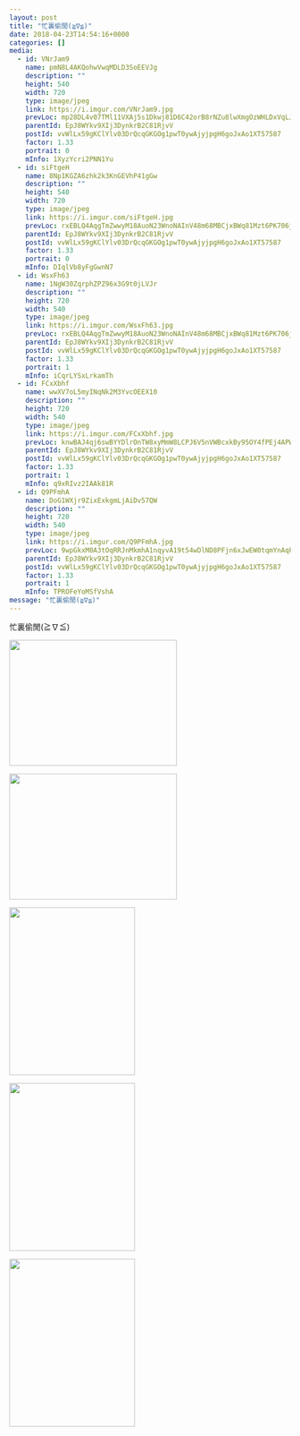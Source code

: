 ```yaml
---
layout: post
title: "忙裏偷閒(≧∇≦)" 
date: 2018-04-23T14:54:16+0000 
categories: [] 
media:
  - id: VNrJam9
    name: pmN8L4AKQohwVwqMDLD3SoEEVJg
    description: ""   
    height: 540
    width: 720
    type: image/jpeg
    link: https://i.imgur.com/VNrJam9.jpg
    prevLoc: mp28DL4v07TMl11VXAj5s1Dkwj81D6C42orB8rNZu8lwXmgOzWHLDxVqLJLEcOmrLmjnLltxA2ZL1ZyYf6xkY6k67gCDmAnQLX4Bh4kqrNoDLDUjRpk1DEPQSBWjBDjpLPCRg022VY78HqEVr61ZPqiLYKvX3E0BiREXl8Ey1VurK82DlLnRsNwRjpvNxzcmPrM50GZ9crQK5DRK4KC2WP8k5GP0cjZLKojpq6u56Eq3vBvzh7YVEWygppsA7rvmw8P0Sm8X6PYnn
    parentId: EpJ8WYkv9XIj3DynkrB2C81RjvV
    postId: vvWlLx59gKClYlv03DrQcqGKGOg1pwT0ywAjyjpgH6goJxAo1XT57587
    factor: 1.33
    portrait: 0
    mInfo: 1XyzYcri2PNN1Yu
  - id: siFtgeH
    name: 8Np1KGZA6zhk2k3KnGEVhP41gGw
    description: ""   
    height: 540
    width: 720
    type: image/jpeg
    link: https://i.imgur.com/siFtgeH.jpg
    prevLoc: rxEBLQ4AqgTmZwwyM18AuoN23WnoNAInV48m68MBCjxBWq81Mzt6PK706j65uvO0oOzmoZC7qWxD4xBnTg5qngqgx1uLVzQQjrvNH7qmBJn424uLnNovKWywtWJPgPqNMVtpV4y1XXXgtLkYqg3BgBIkpLQqZgyWF0jrjOW3jKuoL9vg67m4SWnLER4WQgTXx1lYkBY4toj14NA9qzI67p0ppAB1S1zkA8jmD2TA0OLGYywGSkpglJXnDMTxorqYLN6ghAryZExpV
    parentId: EpJ8WYkv9XIj3DynkrB2C81RjvV
    postId: vvWlLx59gKClYlv03DrQcqGKGOg1pwT0ywAjyjpgH6goJxAo1XT57587
    factor: 1.33
    portrait: 0
    mInfo: DIqlVb8yFgGwnN7
  - id: WsxFh63
    name: 1NgW30ZqrphZPZ96x3G9t0jLVJr
    description: ""   
    height: 720
    width: 540
    type: image/jpeg
    link: https://i.imgur.com/WsxFh63.jpg
    prevLoc: rxEBLQ4AqgTmZwwyM18AuoN23WnoNAInV48m68MBCjxBWq81Mzt6PK706j65uvOLNyQqAlT769yJK4k8Sg4lwxgMGEUoKmL8m3nnH1LjyWw0k8SLBnBXDMDrcWpPYnp5X7TprX73qDgzULv1E6p91WTkxWk3pwkYuOlwBORjZgIR11jOr67PHknOwMMoDoU3kWg128rKH6AQG2zjqpU8jq7rpQEyizMlwR4w3jU9M2kvgxA0ukxgVvKB25Unr7L7ZNXOsrA
    parentId: EpJ8WYkv9XIj3DynkrB2C81RjvV
    postId: vvWlLx59gKClYlv03DrQcqGKGOg1pwT0ywAjyjpgH6goJxAo1XT57587
    factor: 1.33
    portrait: 1
    mInfo: iCqrLYSxLrkamTh
  - id: FCxXbhf
    name: wwXV7oL5myINqNk2M3YvcOEEX10
    description: ""   
    height: 720
    width: 540
    type: image/jpeg
    link: https://i.imgur.com/FCxXbhf.jpg
    prevLoc: knwBAJ4qj6swBYYDlrOnTW8xyMmW8LCPJ6V5nVWBcxkBy95OY4fPEj4APWP8cgNG3r1Bkvi4EMyYKW9xcp4Dl7wN3WHw87JPoxQZSX7EvzpgN0S639AnjNWDS1xq8pqgZziWvN0ZG0ZVulWEzAY3ZySo0Nx5rgZLhxQqgx9wjosmVV3G9xy5S32JowwxnkCVXryl85RRFJl7py9Gz2fxX4Z53VOVUvqOPQkVZ0U4YqDNN322UwOBE9Z1rRtNZQnQ9N7Vc5Q
    parentId: EpJ8WYkv9XIj3DynkrB2C81RjvV
    postId: vvWlLx59gKClYlv03DrQcqGKGOg1pwT0ywAjyjpgH6goJxAo1XT57587
    factor: 1.33
    portrait: 1
    mInfo: q9xRIvz2IAAk81R
  - id: Q9PFmhA
    name: DoG1WXjr9ZixExkgmLjAiDv57QW
    description: ""   
    height: 720
    width: 540
    type: image/jpeg
    link: https://i.imgur.com/Q9PFmhA.jpg
    prevLoc: 9wpGkxM0A3tOqRRJnMkmhA1nqyvA19t54wDlND8PFjn6xJwEW0tqmYnAqPqMuAGo2Eq18ZS41W0N5ZGwcwQNmMwq1AIjqDBrmkQ4CE3v8Y1Z96SW2orrQxjrhJm0OVk6pBi8k0l9w0GQf0xj5KowPWuQ86JmJB56cNlMLNZgYmF7GGzZ0YvQH9Pp4DD2jgHLr86o8knjHjVnZ1G5vzFY6r4gwxV5SoVWXBvZ3YSPODmErAlyuBz7Y8GY5Wf2LXMLj2noSM0
    parentId: EpJ8WYkv9XIj3DynkrB2C81RjvV
    postId: vvWlLx59gKClYlv03DrQcqGKGOg1pwT0ywAjyjpgH6goJxAo1XT57587
    factor: 1.33
    portrait: 1
    mInfo: TPROFeYoMSfVshA
message: "忙裏偷閒(≧∇≦)"
---
```


忙裏偷閒(≧∇≦)


[//]: #media:  
<a href="https://i.imgur.com/VNrJam9.jpg"><img src="https://i.imgur.com/VNrJam9.jpg" height="225" width="300" /></a> 
  

<a href="https://i.imgur.com/siFtgeH.jpg"><img src="https://i.imgur.com/siFtgeH.jpg" height="225" width="300" /></a> 
  

<a href="https://i.imgur.com/WsxFh63.jpg"><img src="https://i.imgur.com/WsxFh63.jpg" height="300" width="225" /></a> 
  

<a href="https://i.imgur.com/FCxXbhf.jpg"><img src="https://i.imgur.com/FCxXbhf.jpg" height="300" width="225" /></a> 
  

<a href="https://i.imgur.com/Q9PFmhA.jpg"><img src="https://i.imgur.com/Q9PFmhA.jpg" height="300" width="225" /></a> 
 
